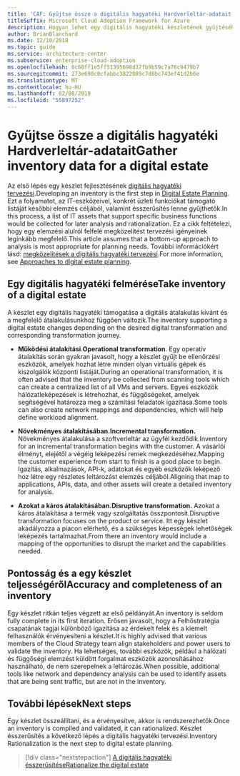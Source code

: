 ```yaml
---
title: 'CAF: Gyűjtse össze a digitális hagyatéki Hardverleltár-adatait'
titleSuffix: Microsoft Cloud Adoption Framework for Azure
description: Hogyan lehet egy digitális hagyatéki készletének gyűjtéséhez.
author: BrianBlanchard
ms.date: 12/10/2018
ms.topic: guide
ms.service: architecture-center
ms.subservice: enterprise-cloud-adoption
ms.openlocfilehash: 0c68ff1e5ff51395698d37fb9b59c7a76c9479b7
ms.sourcegitcommit: 273e690c0cfabbc3822089c7d8bc743ef41d2b6e
ms.translationtype: MT
ms.contentlocale: hu-HU
ms.lasthandoff: 02/08/2019
ms.locfileid: "55897252"
---
```

# <a name="gather-inventory-data-for-a-digital-estate"></a><span data-ttu-id="121e7-103">Gyűjtse össze a digitális hagyatéki Hardverleltár-adatait</span><span class="sxs-lookup"><span data-stu-id="121e7-103">Gather inventory data for a digital estate</span></span>

<span data-ttu-id="121e7-104">Az első lépés egy készlet fejlesztésének [digitális hagyatéki tervezési](overview.md).</span><span class="sxs-lookup"><span data-stu-id="121e7-104">Developing an inventory is the first step in [Digital Estate Planning](overview.md).</span></span> <span data-ttu-id="121e7-105">Ezt a folyamatot, az IT-eszközeivel, konkrét üzleti funkciókat támogató listáját későbbi elemzés céljából, valamint ésszerűsítés lenne gyűjthetők.</span><span class="sxs-lookup"><span data-stu-id="121e7-105">In this process, a list of IT assets that support specific business functions would be collected for later analysis and rationalization.</span></span> <span data-ttu-id="121e7-106">Ez a cikk feltételezi, hogy egy elemzési alulról felfelé megközelítést tervezési igényeinek leginkább megfelelő.</span><span class="sxs-lookup"><span data-stu-id="121e7-106">This article assumes that a bottom-up approach to analysis is most appropriate for planning needs.</span></span> <span data-ttu-id="121e7-107">További információkért lásd: [megközelítések a digitális hagyatéki tervezési](./approach.md).</span><span class="sxs-lookup"><span data-stu-id="121e7-107">For more information, see [Approaches to digital estate planning](./approach.md).</span></span>

## <a name="take-inventory-of-a-digital-estate"></a><span data-ttu-id="121e7-108">Egy digitális hagyatéki felmérése</span><span class="sxs-lookup"><span data-stu-id="121e7-108">Take inventory of a digital estate</span></span>

<span data-ttu-id="121e7-109">A készlet egy digitális hagyatéki támogatása a digitális átalakulás kívánt és a megfelelő átalakulásunkhoz függően változik.</span><span class="sxs-lookup"><span data-stu-id="121e7-109">The inventory supporting a digital estate changes depending on the desired digital transformation and corresponding transformation journey.</span></span>

- <span data-ttu-id="121e7-110">**Működési átalakítási**.</span><span class="sxs-lookup"><span data-stu-id="121e7-110">**Operational transformation**.</span></span> <span data-ttu-id="121e7-111">Egy operatív átalakítás során gyakran javasolt, hogy a készlet gyűjt be ellenőrzési eszközök, amelyek hozhat létre minden olyan virtuális gépek és kiszolgálók központi listáját.</span><span class="sxs-lookup"><span data-stu-id="121e7-111">During an operational transformation, it is often advised that the inventory be collected from scanning tools which can create a centralized list of all VMs and servers.</span></span> <span data-ttu-id="121e7-112">Egyes eszközök hálózatleképezések is létrehozhat, és függőségeket, amelyek segítségével határozza meg a számítási feladatok igazítása.</span><span class="sxs-lookup"><span data-stu-id="121e7-112">Some tools can also create network mappings and dependencies, which will help define workload alignment.</span></span>

- <span data-ttu-id="121e7-113">**Növekményes átalakításában.**</span><span class="sxs-lookup"><span data-stu-id="121e7-113">**Incremental transformation.**</span></span> <span data-ttu-id="121e7-114">Növekményes átalakulása a szoftverleltár az ügyfél kezdődik.</span><span class="sxs-lookup"><span data-stu-id="121e7-114">Inventory for an incremental transformation begins with the customer.</span></span> <span data-ttu-id="121e7-115">A vásárlói élményt, elejétől a végéig leképezési remek megkezdéséhez.</span><span class="sxs-lookup"><span data-stu-id="121e7-115">Mapping the customer experience from start to finish is a good place to begin.</span></span> <span data-ttu-id="121e7-116">Igazítás, alkalmazások, API-k, adatokat és egyéb eszközök leképező hoz létre egy részletes leltározást elemzés céljából.</span><span class="sxs-lookup"><span data-stu-id="121e7-116">Aligning that map to applications, APIs, data, and other assets will create a detailed inventory for analysis.</span></span>

- <span data-ttu-id="121e7-117">**Azokat a káros átalakításában.**</span><span class="sxs-lookup"><span data-stu-id="121e7-117">**Disruptive transformation.**</span></span> <span data-ttu-id="121e7-118">Azokat a káros átalakítása a termék vagy szolgáltatás összpontosít.</span><span class="sxs-lookup"><span data-stu-id="121e7-118">Disruptive transformation focuses on the product or service.</span></span> <span data-ttu-id="121e7-119">Itt egy készlet akadályozza a piacon elérhető, és a szükséges képességek lehetőségek leképezés tartalmazhat.</span><span class="sxs-lookup"><span data-stu-id="121e7-119">From there an inventory would include a mapping of the opportunities to disrupt the market and the capabilities needed.</span></span>

## <a name="accuracy-and-completeness-of-an-inventory"></a><span data-ttu-id="121e7-120">Pontosság és a egy készlet teljességéről</span><span class="sxs-lookup"><span data-stu-id="121e7-120">Accuracy and completeness of an inventory</span></span>

<span data-ttu-id="121e7-121">Egy készlet ritkán teljes végzett az első példányát.</span><span class="sxs-lookup"><span data-stu-id="121e7-121">An inventory is seldom fully complete in its first iteration.</span></span> <span data-ttu-id="121e7-122">Erősen javasolt, hogy a Felhőstratégia csapatának tagjai különböző igazítása az érdekelt felek és a kiemelt felhasználók érvényesíteni a készlet.</span><span class="sxs-lookup"><span data-stu-id="121e7-122">It is highly advised that various members of the Cloud Strategy team align stakeholders and power users to validate the inventory.</span></span> <span data-ttu-id="121e7-123">Ha lehetséges, további eszközök, például a hálózati és függőségi elemzést küldött forgalmat eszközök azonosításához használható, de nem szerepelnek a leltározás.</span><span class="sxs-lookup"><span data-stu-id="121e7-123">When possible, additional tools like network and dependency analysis can be used to identify assets that are being sent traffic, but are not in the inventory.</span></span>

## <a name="next-steps"></a><span data-ttu-id="121e7-124">További lépések</span><span class="sxs-lookup"><span data-stu-id="121e7-124">Next steps</span></span>

<span data-ttu-id="121e7-125">Egy készlet összeállítani, és a érvényesítve, akkor is rendszerezhetők.</span><span class="sxs-lookup"><span data-stu-id="121e7-125">Once an inventory is compiled and validated, it can rationalized.</span></span> <span data-ttu-id="121e7-126">Készlet ésszerűsítés a következő lépés a digitális hagyatéki tervezési.</span><span class="sxs-lookup"><span data-stu-id="121e7-126">Inventory Rationalization is the next step to digital estate planning.</span></span>

> [!div class="nextstepaction"]
> [<span data-ttu-id="121e7-127">A digitális hagyatéki ésszerűsítése</span><span class="sxs-lookup"><span data-stu-id="121e7-127">Rationalize the digital estate</span></span>](rationalize.md)